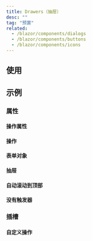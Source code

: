 ```yaml
---
title: Drawers（抽屉）
desc: ""
tag: "预置"
related:
  - /blazor/components/dialogs
  - /blazor/components/buttons
  - /blazor/components/icons
---
```


## 使用

<masa-example file="Examples.components.drawers.Usage"></masa-example>

## 示例

### 属性

#### 操作属性

<masa-example file="Examples.components.drawers.ActionProps"></masa-example>

#### 操作

<masa-example file="Examples.components.drawers.Actions"></masa-example>

#### 表单对象

<masa-example file="Examples.components.drawers.FormModel"></masa-example>

#### 抽屉

<masa-example file="Examples.components.drawers.Left"></masa-example>

#### 自动滚动到顶部

<masa-example file="Examples.components.drawers.ScrollToTopOnHide"></masa-example>

#### 没有触发器

<masa-example file="Examples.components.drawers.WithoutActivator"></masa-example>

### 插槽

#### 自定义操作

<masa-example file="Examples.components.drawers.CustomActions"></masa-example>
